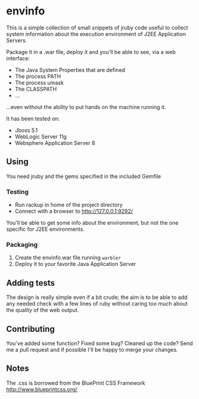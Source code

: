 envinfo
=======

This is a simple collection of small snippets of jruby code
useful to collect system information about the execution environment
of J2EE Application Servers.

Package it in a .war file, deploy it and you'll be able to see, via a web interface:

  * The Java System Properties that are defined
  * The process PATH
  * The process umask
  * The CLASSPATH
  * ...

...even without the ability to put hands on the machine running it.

It has been tested on:

 * Jboss 5.1
 * WebLogic Server 11g
 * Websphere Application Server 8
 
Using
-----

You need jruby and the gems specified in the included Gemfile

### Testing ###

 * Run rackup in home of the project directory
 * Connect with a browser to http://127.0.0.1:9292/

 You'll be able to get some info about the environment, but not the one specific for J2EE
 environments.

### Packaging ###

 1. Create the envinfo.war file running `warbler`
 2. Deploy it to your favorite Java Application Server

Adding tests
------------

The design is really simple even if a bit crude; the aim is to be able to
add any needed check with a few lines of ruby without caring too much about the
quality of the web output.

Contributing
------------

You've added some function? Fixed some bug? Cleaned up the code? Send me a pull request
and if possible I'll be happy to merge your changes.

Notes
-----

The .css is borrowed from the BluePrint CSS Framework http://www.blueprintcss.org/
